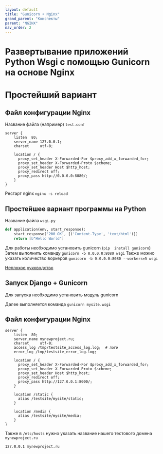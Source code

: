 ```yaml
---
layout: default
title: "Gunicorn + Nginx"
grand_parent: "Конспекты"
parent: "NGINX"
nav_order: 2
---
```


# Развертывание приложений Python Wsgi с помощью Gunicorn на основе Nginx


# Простейший вариант
## Файл конфигурации Nginx

Название файла (например) `test.conf`

```
server {
    listen  80;
    server_name 127.0.0.1;
    charset     utf-8;

    location / {
      proxy_set_header X-Forwarded-For $proxy_add_x_forwarded_for;
      proxy_set_header X-Forwarded-Proto $scheme;
      proxy_set_header Host $http_host;
      proxy_redirect off;
      proxy_pass http://0.0.0.0:8080/;
    }
}
```

Рестарт nginx `nginx -s reload`

## Простейшее вариант программы на Python

Название файла `wsgi.py`

```py
def application(env, start_response):
    start_response('200 OK', [('Content-Type', 'text/html')])
    return [b"Hello World"]
```

Для работы необходимо установить gunicorn (`pip  install gunicorn`)
Затем выполнить команду `gunicorn -b 0.0.0.0:8080 wsgi`
Также можно указать количество воркеров `gunicorn -b 0.0.0.0:8080 --workers=5 wsgi`

[Неплохое руководство](https://www.8host.com/blog/razvertyvanie-prilozhenij-python-wsgi-s-pomoshhyu-http-servera-gunicorn-na-osnove-nginx281/?ysclid=l2821sh4rd)

## Запуск Django + Gunicorn

Для запуска необходимо установить модуль gunicorn

Далее выполняется команда `gunicorn mysite.wsgi`

## Файл конфигурации Nginx

```
server {
    listen  80;
    server_name mynewproject.ru;
    charset     utf-8;
    access_log /tmp/testsite_access_log.log;  # логи 
    error_log /tmp/testsite_error_log.log;
    
    location / {
      proxy_set_header X-Forwarded-For $proxy_add_x_forwarded_for;
      proxy_set_header X-Forwarded-Proto $scheme;
      proxy_set_header Host $http_host;
      proxy_redirect off;
      proxy_pass http://127.0.0.1:8000/;
    }

    location /static {
      alias /testsite/mysite/static;
    }

    location /media {
      alias /testsite/mysite/media;
    }
}
```

Также в `/etc/hosts` нужно указать название нашего тестового домена `mynewproject.ru`
```
127.0.0.1 mynewproject.ru
```
